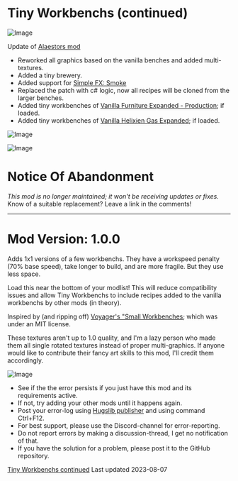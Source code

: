 # Tiny Workbenchs (continued)

![Image](https://i.imgur.com/buuPQel.png)

Update of [Alaestors mod](https://steamcommunity.com/sharedfiles/filedetails/?id=1546657623)

- Reworked all graphics based on the vanilla benches and added multi-textures.
- Added a tiny brewery.
- Added support for [Simple FX: Smoke](https://steamcommunity.com/sharedfiles/filedetails/?id=2574489704)
- Replaced the patch with c# logic, now all recipes will be cloned from the larger benches.
- Added tiny workbenches of [Vanilla Furniture Expanded - Production](https://steamcommunity.com/sharedfiles/filedetails/?id=1880253632); if loaded.
- Added tiny workbenches of [Vanilla Helixien Gas Expanded](https://steamcommunity.com/sharedfiles/filedetails/?id=2877699803); if loaded.

![Image](https://i.imgur.com/pufA0kM.png)

![Image](https://i.imgur.com/Z4GOv8H.png)

# Notice Of Abandonment

_This mod is no longer maintained; it won't be receiving updates or fixes._
Know of a suitable replacement? Leave a link in the comments!

---

# Mod Version: 1.0.0

Adds 1x1 versions of a few workbenchs. They have a workspeed penalty (70% base speed), take longer to build, and are more fragile. But they use less space.

Load this near the bottom of your modlist! This will reduce compatibility issues and allow Tiny Workbenchs to include recipes added to the vanilla workbenchs by other mods (in theory).

Inspired by (and ripping off) [Voyager's "Small Workbenches](https://steamcommunity.com/sharedfiles/filedetails/?id=1331181010andsearchtext=Small+Workbenches); which was under an MIT license.

These textures aren't up to 1.0 quality, and I'm a lazy person who made them all single rotated textures instead of proper multi-graphics. If anyone would like to contribute their fancy art skills to this mod, I'll credit them accordingly.

![Image](https://i.imgur.com/PwoNOj4.png)

- See if the the error persists if you just have this mod and its requirements active.
- If not, try adding your other mods until it happens again.
- Post your error-log using [Hugslib publisher](https://steamcommunity.com/sharedfiles/filedetails/?id=2873415404) and using command Ctrl+F12.
- For best support, please use the Discord-channel for error-reporting.
- Do not report errors by making a discussion-thread, I get no notification of that.
- If you have the solution for a problem, please post it to the GitHub repository.

[Tiny Workbenchs continued](https://steamcommunity.com/sharedfiles/filedetails/changelog/2387981423) Last updated 2023-08-07
